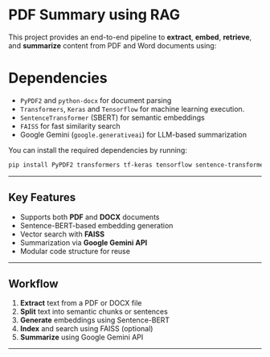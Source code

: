 # PDF Summary using RAG

This project provides an end-to-end pipeline to **extract**, **embed**, **retrieve**, and **summarize** content from PDF and Word documents using:

# Dependencies

- `PyPDF2` and `python-docx` for document parsing
- `Transformers`, `Keras` and `Tensorflow` for machine learning execution.  
- `SentenceTransformer` (SBERT) for semantic embeddings  
- `FAISS` for fast similarity search  
- Google Gemini (`google.generativeai`) for LLM-based summarization

You can install the required dependencies by running:

```bash
pip install PyPDF2 transformers tf-keras tensorflow sentence-transformers faiss-cpu google-generativeai python-docx 
```

---

## Key Features

- Supports both **PDF** and **DOCX** documents
- Sentence-BERT-based embedding generation
- Vector search with **FAISS**
- Summarization via **Google Gemini API**
- Modular code structure for reuse

---

## Workflow

1. **Extract** text from a PDF or DOCX file  
2. **Split** text into semantic chunks or sentences  
3. **Generate** embeddings using Sentence-BERT  
4. **Index** and search using FAISS (optional)  
5. **Summarize** using Google Gemini API

---
